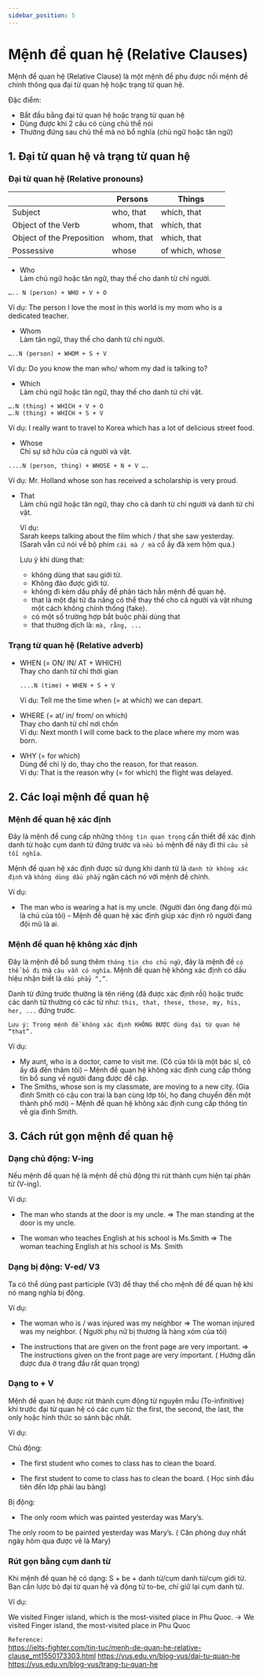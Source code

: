 ```yaml
---
sidebar_position: 5
---
```


# Mệnh đề quan hệ (Relative Clauses)
Mệnh đề quan hệ (Relative Clause) là một mệnh đề phụ được nối mệnh đề chính thông qua đại từ quan hệ hoặc trạng từ quan hệ.

Đặc điểm:
- Bắt đầu bằng đại từ quan hệ hoặc trạng từ quan hệ
- Dùng được khi 2 câu có cùng chủ thể nói
- Thường đứng sau chủ thể mà nó bổ nghĩa (chủ ngữ hoặc tân ngữ)

## 1. Đại từ quan hệ và trạng từ quan hệ

### Đại từ quan hệ (Relative pronouns)  

|                           | Persons          | Things                         |
| ----------------------    | ---------------- | ------------------------------ |
| Subject                   | who, that        | which, that                    |
| Object of the Verb        | whom, that       | which, that                    |
| Object of the Preposition | whom, that       | which, that                    |
| Possessive                | whose            | of which, whose                |

- Who   
Làm chủ ngữ hoặc tân ngữ, thay thế cho danh từ chỉ người.
```
….. N (person) + WHO + V + O
```
Ví dụ: The person I love the most in this world is my mom who is a dedicated teacher.

- Whom   
Làm tân ngữ, thay thế cho danh từ chỉ người.
```
…..N (person) + WHOM + S + V
```
Ví dụ: Do you know the man who/ whom my dad is talking to?

- Which     
Làm chủ ngữ hoặc tân ngữ, thay thế cho danh từ chỉ vật.
```
….N (thing) + WHICH + V + O
….N (thing) + WHICH + S + V
```
Ví dụ: I really want to travel to Korea which has a lot of delicious street food.

- Whose     
Chỉ sự sở hữu của cả người và vật.
```
....N (person, thing) + WHOSE + N + V ….
```
Ví dụ: Mr. Holland whose son has received a scholarship is very proud.

- That      
  Làm chủ ngữ hoặc tân ngữ, thay cho cả danh từ chỉ người và danh từ chỉ vật.

  Ví dụ:    
  Sarah keeps talking about the film which / that she saw yesterday.      
  (Sarah vẫn cứ nói về bộ phim `cái mà / mà` cố ấy đã xem hôm qua.)     

  Lưu ý khi dùng that:
  - không dùng that sau giới từ.
  - Không đảo được giới từ.
  - không đi kèm dấu phẩy để phân tách hẳn mệnh đề quan hệ.
  - that là một đại từ đa năng có thể thay thế cho cả người và vật nhưng một cách không chính thống (fake).
  - có một số trường hợp bắt buộc phải dùng that
  - that thường dịch là: `mà, rằng, ...`
### Trạng từ quan hệ (Relative adverb) 

- WHEN (= ON/ IN/ AT + WHICH)    
  Thay cho danh từ chỉ thời gian
  ```
  ....N (time) + WHEN + S + V
  ```
  Ví dụ: Tell me the time when (= at which) we can depart.

- WHERE (= at/ in/ from/ on which)   
  Thay cho danh từ chỉ nơi chốn     
  Ví dụ: Next month I will come back to the place where my mom was born.       

- WHY (= for which)     
  Dùng để chỉ lý do, thay cho the reason, for that reason.   
  Ví dụ: That is the reason why (= for which) the flight was delayed.

## 2. Các loại mệnh đề quan hệ

### Mệnh đề quan hệ xác định
Đây là mệnh đề cung cấp những `thông tin quan trọng` cần thiết để xác định danh từ hoặc cụm danh từ đứng trước và `nếu bỏ` mệnh đề này đi thì `câu sẽ tối nghĩa`.

Mệnh đề quan hệ xác định được sử dụng khi danh từ là `danh từ không xác định` và `không dùng dấu phẩy` ngăn cách nó với mệnh đề chính.

Ví dụ:   
- The man who is wearing a hat is my uncle. (Người đàn ông đang đội mũ là chú của tôi) – Mệnh đề quan hệ xác định giúp xác định rõ người đang đội mũ là ai.

### Mệnh đề quan hệ không xác định
Đây là mệnh đề bổ sung thêm `thông tin cho chủ ngữ`, đây là mệnh đề `có thể bỏ đi` mà `câu vẫn có nghĩa`. Mệnh đề quan hệ không xác định có dấu hiệu nhận biết là `dấu phẩy “,”`.

Danh từ đứng trước thường là tên riêng (đã được xác định rồi) hoặc trước các danh từ thường có các từ như: `this, that, these, those, my, his, her, ...` đứng trước.

```Lưu ý: Trong mệnh đề không xác định KHÔNG ĐƯỢC dùng đại từ quan hệ “that”.```

Ví dụ:    

- My aunt, who is a doctor, came to visit me. (Cô của tôi là một bác sĩ, cô ấy đã đến thăm tôi) – Mệnh đề quan hệ không xác định cung cấp thông tin bổ sung về người đang được đề cập.    
- The Smiths, whose son is my classmate, are moving to a new city. (Gia đình Smith có cậu con trai là bạn cùng lớp tôi, họ đang chuyển đến một thành phố mới) – Mệnh đề quan hệ không xác định cung cấp thông tin về gia đình Smith.


## 3. Cách rút gọn mệnh đề quan hệ

### Dạng chủ động: V-ing

Nếu mệnh đề quan hệ là mệnh đề chủ động thì rút thành cụm hiện tại phân từ (V-ing).

Ví dụ: 

- The man who stands at the door is my uncle. => The man standing at the door is my uncle.

- The woman who teaches English at his school is Ms.Smith => The woman teaching English at his school is Ms. Smith 



### Dạng bị động: V-ed/ V3

Ta có thể dùng past participle (V3) để thay thế cho mệnh đề đề quan hệ  khi nó mang nghĩa bị động.

Ví dụ:

- The woman who is / was injured was my neighbor => The woman injured was my neighbor. ( Người phụ nữ bị thương là hàng xóm của tôi) 

- The instructions that are given on the front page are very important. => The instructions given on the front page are very important. ( Hướng dẫn được đưa ở trang đầu rất quan trọng)



### Dạng to + V

Mệnh đề quan hệ được rút thành cụm động từ nguyên mẫu (To-infinitive) khi trước đại từ quan hệ có các cụm từ: the first, the second, the last, the only hoặc hình thức so sánh bậc nhất.

Ví dụ:

Chủ động:
- The first student who comes to class has to clean the board.

- The first student to come to class has to clean the board. ( Học sinh đầu tiên đến lớp phải lau bảng) 

Bị động:
- The only room which was painted yesterday was Mary’s.

The only room to be painted yesterday was Mary’s. ( Căn phòng duy nhất ngày hôm qua được vẽ là Mary)

### Rút gọn bằng cụm danh từ 
Khi mệnh đề quan hệ có dạng: S + be + danh từ/cụm danh từ/cụm giới từ. Bạn cần lược bỏ đại từ quan hệ và động từ to-be, chỉ giữ lại cụm danh từ. 

Ví dụ: 

We visited Finger island, which is the most-visited place in Phu Quoc. → We visited Finger island, the most-visited place in Phu Quoc



`Reference:`   
https://ielts-fighter.com/tin-tuc/menh-de-quan-he-relative-clause_mt1550173303.html
https://vus.edu.vn/blog-vus/dai-tu-quan-he
https://vus.edu.vn/blog-vus/trang-tu-quan-he
